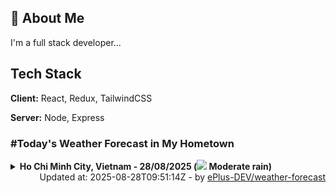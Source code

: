 ## 🚀 About Me
I'm a full stack developer...


## Tech Stack

**Client:** React, Redux, TailwindCSS

**Server:** Node, Express

### #Today's Weather Forecast in My Hometown



<details>
    <summary><b>Ho Chi Minh City, Vietnam - 28/08/2025 (<img src="https://cdn.weatherapi.com/weather/64x64/day/302.png" /> Moderate rain)</b>
    </summary>

    
<table>
    <tr>
        <th>Hour</th>
        <td>00:00</td><td>01:00</td><td>02:00</td><td>03:00</td><td>04:00</td><td>05:00</td><td>06:00</td><td>07:00</td><td>08:00</td><td>09:00</td><td>10:00</td><td>11:00</td><td>12:00</td><td>13:00</td><td>14:00</td><td>15:00</td><td>16:00</td><td>17:00</td><td>18:00</td><td>19:00</td><td>20:00</td><td>21:00</td><td>22:00</td><td>23:00</td>
    </tr>
    <tr>
        <th>Weather</th>
        <td><img src="https://cdn.weatherapi.com/weather/64x64/night/176.png"></img></td><td><img src="https://cdn.weatherapi.com/weather/64x64/night/116.png"></img></td><td><img src="https://cdn.weatherapi.com/weather/64x64/night/116.png"></img></td><td><img src="https://cdn.weatherapi.com/weather/64x64/night/116.png"></img></td><td><img src="https://cdn.weatherapi.com/weather/64x64/night/119.png"></img></td><td><img src="https://cdn.weatherapi.com/weather/64x64/night/116.png"></img></td><td><img src="https://cdn.weatherapi.com/weather/64x64/day/122.png"></img></td><td><img src="https://cdn.weatherapi.com/weather/64x64/day/122.png"></img></td><td><img src="https://cdn.weatherapi.com/weather/64x64/day/122.png"></img></td><td><img src="https://cdn.weatherapi.com/weather/64x64/day/116.png"></img></td><td><img src="https://cdn.weatherapi.com/weather/64x64/day/119.png"></img></td><td><img src="https://cdn.weatherapi.com/weather/64x64/day/176.png"></img></td><td><img src="https://cdn.weatherapi.com/weather/64x64/day/266.png"></img></td><td><img src="https://cdn.weatherapi.com/weather/64x64/day/176.png"></img></td><td><img src="https://cdn.weatherapi.com/weather/64x64/day/116.png"></img></td><td><img src="https://cdn.weatherapi.com/weather/64x64/day/122.png"></img></td><td><img src="https://cdn.weatherapi.com/weather/64x64/day/359.png"></img></td><td><img src="https://cdn.weatherapi.com/weather/64x64/day/263.png"></img></td><td><img src="https://cdn.weatherapi.com/weather/64x64/day/356.png"></img></td><td><img src="https://cdn.weatherapi.com/weather/64x64/night/302.png"></img></td><td><img src="https://cdn.weatherapi.com/weather/64x64/night/302.png"></img></td><td><img src="https://cdn.weatherapi.com/weather/64x64/night/356.png"></img></td><td><img src="https://cdn.weatherapi.com/weather/64x64/night/353.png"></img></td><td><img src="https://cdn.weatherapi.com/weather/64x64/night/353.png"></img></td>
    </tr>
    <tr>
        <th>Condition</th>
        <td width="200px">Patchy rain nearby</td><td width="200px">Partly Cloudy </td><td width="200px">Partly Cloudy </td><td width="200px">Partly Cloudy </td><td width="200px">Cloudy </td><td width="200px">Partly Cloudy </td><td width="200px">Overcast </td><td width="200px">Overcast </td><td width="200px">Overcast </td><td width="200px">Partly Cloudy </td><td width="200px">Cloudy </td><td width="200px">Patchy rain nearby</td><td width="200px">Light drizzle</td><td width="200px">Patchy rain nearby</td><td width="200px">Partly Cloudy </td><td width="200px">Overcast </td><td width="200px">Torrential rain shower</td><td width="200px">Patchy light drizzle</td><td width="200px">Moderate or heavy rain shower</td><td width="200px">Moderate rain</td><td width="200px">Moderate rain</td><td width="200px">Moderate or heavy rain shower</td><td width="200px">Light rain shower</td><td width="200px">Light rain shower</td>
    </tr>
    <tr>
        <th>Temperature</th>
        <td>25.8 °C</td><td>25.8 °C</td><td>25.8 °C</td><td>25.7 °C</td><td>25.2 °C</td><td>24.8 °C</td><td>24.5 °C</td><td>25.2 °C</td><td>26.3 °C</td><td>27.7 °C</td><td>29.6 °C</td><td>31 °C</td><td>32.4 °C</td><td>32.9 °C</td><td>32.6 °C</td><td>32.3 °C</td><td>32.4 °C</td><td>29.5 °C</td><td>26.6 °C</td><td>25.4 °C</td><td>25.9 °C</td><td>25.4 °C</td><td>24.8 °C</td><td>24.5 °C</td>
    </tr>
    <tr>
        <th>Wind</th>
        <td>9.4 kph</td><td>11.5 kph</td><td>11.9 kph</td><td>11.9 kph</td><td>11.2 kph</td><td>10.4 kph</td><td>10.4 kph</td><td>10.4 kph</td><td>9 kph</td><td>7.6 kph</td><td>7.6 kph</td><td>11.9 kph</td><td>15.8 kph</td><td>16.9 kph</td><td>14 kph</td><td>10.8 kph</td><td>9.7 kph</td><td>14 kph</td><td>13.3 kph</td><td>9 kph</td><td>5.4 kph</td><td>15.5 kph</td><td>19.8 kph</td><td>16.9 kph</td>
    </tr>
</table>

</details>

<div align="right">
    Updated at: 2025-08-28T09:51:14Z - by <a target="_blank"
        href="https://github.com/ePlus-DEV/weather-forecast">ePlus-DEV/weather-forecast</a>
</div>